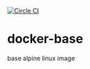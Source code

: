 [![Circle CI](https://circleci.com/gh/Vungle/docker-base/tree/master.svg?style=svg)](https://circleci.com/gh/Vungle/docker-base/tree/master)

# docker-base

base alpine linux image
